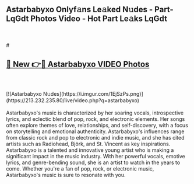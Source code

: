 ## Astarbabyxo Onlyf𝚊ns Le𝚊ked N𝚞des - Part-LqGdt Photos Video - Hot Part Le𝚊ks LqGdt
<br>
<br>
# <h2><a href="https://213.232.235.80/live/video.php?q=astarbabyxo">🔗 New 👉🔴 Astarbabyxo VIDEO Photos</a></h2>
<br>
<br>
[![Astarbabyxo N𝚞des](https://i.imgur.com/1EjSzPs.png)](https://213.232.235.80/live/video.php?q=astarbabyxo)
<br>
<br>
Astarbabyxo's music is characterized by her soaring vocals, introspective lyrics, and eclectic blend of pop, rock, and electronic elements. Her songs often explore themes of love, relationships, and self-discovery, with a focus on storytelling and emotional authenticity. Astarbabyxo's influences range from classic rock and pop to electronic and indie music, and she has cited artists such as Radiohead, Björk, and St. Vincent as key inspirations. Astarbabyxo is a talented and innovative young artist who is making a significant impact in the music industry. With her powerful vocals, emotive lyrics, and genre-bending sound, she is an artist to watch in the years to come. Whether you're a fan of pop, rock, or electronic music, Astarbabyxo's music is sure to resonate with you.
<br>
<br>